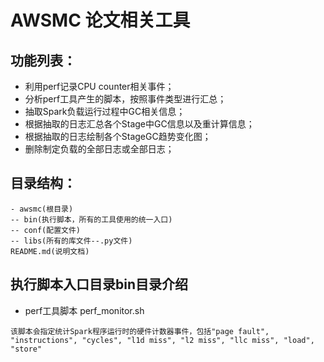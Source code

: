 # AWSMC 论文相关工具

## 功能列表：

* 利用perf记录CPU counter相关事件； 
* 分析perf工具产生的脚本，按照事件类型进行汇总；
* 抽取Spark负载运行过程中GC相关信息；
* 根据抽取的日志汇总各个Stage中GC信息以及重计算信息；
* 根据抽取的日志绘制各个StageGC趋势变化图；
* 删除制定负载的全部日志或全部日志；


## 目录结构：

```
- awsmc(根目录)
-- bin(执行脚本，所有的工具使用的统一入口)
-- conf(配置文件)
-- libs(所有的库文件--.py文件)
README.md(说明文档)
``` 

## 执行脚本入口目录bin目录介绍

* perf工具脚本 perf_monitor.sh

```
该脚本会指定统计Spark程序运行时的硬件计数器事件，包括"page fault", "instructions", "cycles", "l1d miss", "l2 miss", "llc miss", "load", "store"
```














